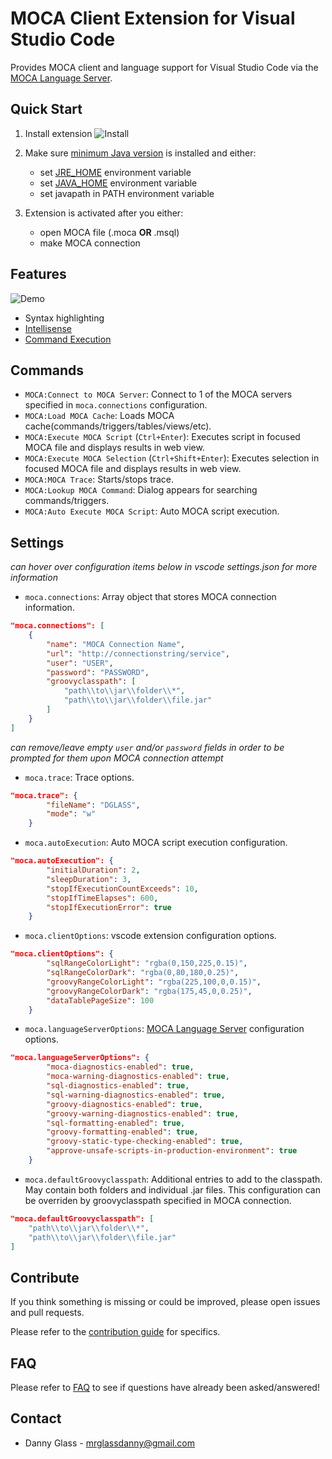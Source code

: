 # MOCA Client Extension for Visual Studio Code

Provides MOCA client and language support for Visual Studio Code via the [MOCA Language Server].


## Quick Start
1. Install extension
![Install](resources/install.gif)

2. Make sure [minimum Java version] is installed and either:
    - set [JRE_HOME] environment variable
    - set [JAVA_HOME] environment variable
    - set javapath in PATH environment variable

3. Extension is activated after you either:
    - open MOCA file (.moca **OR** .msql)
    - make MOCA connection


## Features

![Demo](resources/demo.gif)

- Syntax highlighting
- [Intellisense]
- [Command Execution]


## Commands
- `MOCA:Connect to MOCA Server`: Connect to 1 of the MOCA servers specified in `moca.connections` configuration.
- `MOCA:Load MOCA Cache`: Loads MOCA cache(commands/triggers/tables/views/etc).
- `MOCA:Execute MOCA Script` (`Ctrl+Enter`): Executes script in focused MOCA file and displays results in web view.
- `MOCA:Execute MOCA Selection` (`Ctrl+Shift+Enter`): Executes selection in focused MOCA file and displays results in web view.
- `MOCA:MOCA Trace`: Starts/stops trace.
- `MOCA:Lookup MOCA Command`: Dialog appears for searching commands/triggers.
- `MOCA:Auto Execute MOCA Script`: Auto MOCA script execution.

## Settings

*can hover over configuration items below in vscode settings.json for more information*

- `moca.connections`: Array object that stores MOCA connection information.
```json
"moca.connections": [
    {
        "name": "MOCA Connection Name",
        "url": "http://connectionstring/service",
        "user": "USER",
        "password": "PASSWORD",
        "groovyclasspath": [
            "path\\to\\jar\\folder\\*",
            "path\\to\\jar\\folder\\file.jar"
        ]
    }
]
```

*can remove/leave empty `user` and/or `password` fields in order to be prompted for them upon MOCA connection attempt*

- `moca.trace`: Trace options.
```json
"moca.trace": {
        "fileName": "DGLASS",
        "mode": "w"
    }
```
- `moca.autoExecution`: Auto MOCA script execution configuration.
```json
"moca.autoExecution": {
        "initialDuration": 2,
        "sleepDuration": 3,
        "stopIfExecutionCountExceeds": 10,
        "stopIfTimeElapses": 600,
        "stopIfExecutionError": true
    }
```
- `moca.clientOptions`: vscode extension configuration options.
```json
"moca.clientOptions": {
        "sqlRangeColorLight": "rgba(0,150,225,0.15)",
        "sqlRangeColorDark": "rgba(0,80,180,0.25)",
        "groovyRangeColorLight": "rgba(225,100,0,0.15)",
        "groovyRangeColorDark": "rgba(175,45,0,0.25)",
        "dataTablePageSize": 100
    }
```
- `moca.languageServerOptions`: [MOCA Language Server] configuration options.
```json
"moca.languageServerOptions": {
        "moca-diagnostics-enabled": true,
        "moca-warning-diagnostics-enabled": true,
        "sql-diagnostics-enabled": true,
        "sql-warning-diagnostics-enabled": true,
        "groovy-diagnostics-enabled": true,
        "groovy-warning-diagnostics-enabled": true,
        "sql-formatting-enabled": true,
        "groovy-formatting-enabled": true,
        "groovy-static-type-checking-enabled": true,
        "approve-unsafe-scripts-in-production-environment": true
    }
```
- `moca.defaultGroovyclasspath`: Additional entries to add to the classpath. May contain both folders and individual .jar files. This configuration can be overriden by groovyclasspath specified in MOCA connection.
```json
"moca.defaultGroovyclasspath": [
    "path\\to\\jar\\folder\\*",
    "path\\to\\jar\\folder\\file.jar"
]
```

## Contribute

If you think something is missing or could be improved, please open issues and pull requests. 

Please refer to the [contribution guide] for specifics.


## FAQ
Please refer to [FAQ] to see if questions have already been asked/answered!


## Contact

- Danny Glass - mrglassdanny@gmail.com


[MOCA Language Server]: https://github.com/mrglassdanny/moca-language-server
[FAQ]: https://github.com/mrglassdanny/vscode-moca-client/blob/master/FAQ.md
[minimum Java version]: https://github.com/mrglassdanny/moca-language-server
[JAVA_HOME]: https://confluence.atlassian.com/doc/setting-the-java_home-variable-in-windows-8895.html
[JRE_HOME]: https://confluence.atlassian.com/doc/setting-the-java_home-variable-in-windows-8895.html
[Intellisense]: https://github.com/mrglassdanny/moca-language-server
[Command Execution]: https://github.com/mrglassdanny/moca-language-server
[contribution guide]: https://github.com/mrglassdanny/vscode-moca-client/blob/master/CONTRIBUTE.md